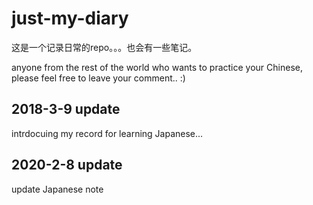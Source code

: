 # just-my-diary
这是一个记录日常的repo。。。也会有一些笔记。

anyone from the rest of the world who wants to practice your Chinese, please feel free to leave your comment.. :)

## 2018-3-9 update
intrdocuing my record for learning Japanese...

## 2020-2-8 update

update Japanese note
